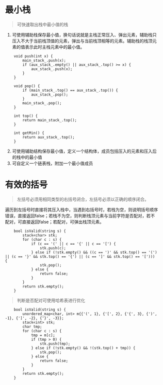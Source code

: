 # 最小栈
>可快速取出栈中最小值的栈
1. 可使用辅助栈保存最小值，换句话说就是主栈正常压入、弹出元素，辅助栈只压入不大于当前栈顶值的元素，弹出与当前栈顶相等的元素。辅助栈的栈顶元素的值表示此时主栈元素中的最小值。
```
    void push(int x) {
        main_stack_.push(x);
        if (aux_stack_.empty() || aux_stack_.top() >= x) {
            aux_stack_.push(x);
        }
    }
    
    void pop() {
        if (main_stack_.top() == aux_stack_.top()) {
            aux_stack_.pop();
        }
        main_stack_.pop();
    }
    
    int top() {
        return main_stack_.top();
    }
    
    int getMin() {
        return aux_stack_.top();
    }
```
2. 可使用辅助结构保存最小值，定义一个结构体，成员包括压入的元素和压入后的栈中的最小值
3. 可自定义一个链表栈，附加一个最小值成员
# 有效的括号
>左括号必须用相同类型的右括号闭合，左括号必须以正确的顺序闭合。

遍历到左括号时直接将其压入栈中，当遇到右括号时，若栈为空，则说明括号顺序错误，直接返回false；若栈不为空，则判断栈顶元素与当前字符是否配对，若不配对，可直接返回false；若配对，可弹出栈顶元素。
```
    bool isValid(string s) {
        stack<char> stk;
        for (char c : s) {
            if (c == '(' || c == '{' || c == '[') {
                stk.push(c);
            } else if (!stk.empty() && ((c == ')' && stk.top() == '(') || (c == '}' && stk.top() == '{') || (c == ']' && stk.top() == '['))) {
                stk.pop();
            } else {
                return false;
            }
        }
        return stk.empty();
    }
```
>判断是否配对可使用哈希表进行优化
```
    bool isValid(string s) {
        unordered_map<char, int> m{{'(', 1}, {'[', 2}, {'{', 3}, {')', -1}, {']', -2}, {'}', -3}};
        stack<int> stk;
        char tmp;
        for (char c : s) {
            tmp = m[c];
            if (tmp > 0) {
                stk.push(tmp);
            } else if (!stk.empty() && !(stk.top() + tmp)) {
                stk.pop();
            } else {
                return false;
            }
        }
        return stk.empty();
    }
``` 
